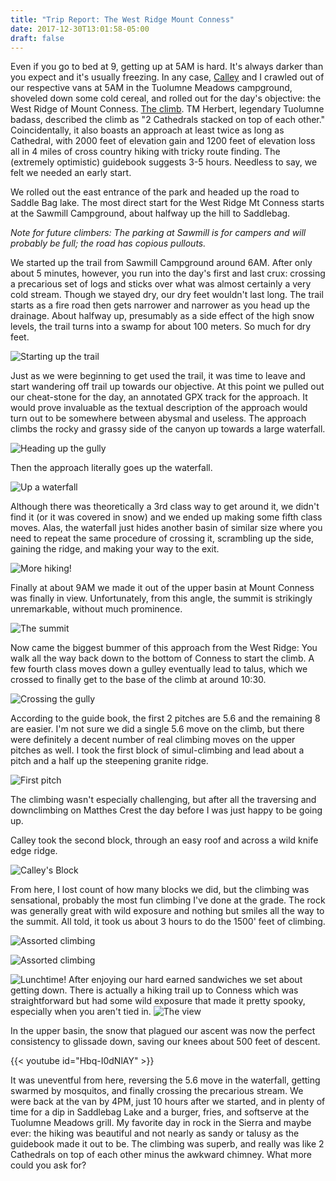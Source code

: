 ```yaml
---
title: "Trip Report: The West Ridge Mount Conness"
date: 2017-12-30T13:01:58-05:00
draft: false
---
```

Even if you go to bed at 9, getting up at 5AM is hard. It's always darker than you expect and it's usually freezing. In any case, [Calley](https://www.instagram.com/calleylmurphy/) and I crawled out of our respective vans at 5AM in the Tuolumne Meadows campground,
shoveled down some cold cereal, and rolled out for the day's objective: the West Ridge of Mount Conness. [The climb](https://www.mountainproject.com/route/106167844/west-ridge). TM Herbert, legendary Tuolumne badass, described the climb as "2 Cathedrals stacked on top of each other." Coincidentally, it also boasts an approach at least twice as long as Cathedral, with 2000 feet of elevation gain and 1200 feet of elevation loss all in 4 miles of cross country hiking with tricky route finding. The (extremely optimistic) guidebook suggests 3-5 hours. Needless to say, we felt we needed an early start.

We rolled out the east entrance of the park and headed up the road to Saddle Bag lake. The most direct start for the West Ridge Mt Conness starts at the Sawmill Campground, about halfway up the hill to Saddlebag.

*Note for future climbers: The parking at Sawmill is for campers and will probably be full; the road has copious pullouts.*

We started up the trail from Sawmill Campground around 6AM. After only about 5 minutes, however, you run into the day's first and last crux: crossing a precarious set of logs and sticks over what was almost certainly a very cold stream. Though we stayed dry, our dry feet wouldn't last long. The trail starts as a fire road then gets narrower and narrower as you head up the drainage. About halfway up, presumably as a side effect of the high snow levels, the trail turns into a swamp for about 100 meters. So much for dry feet.

![Starting up the trail](/images/hike_in.jpeg)

Just as we were beginning to get used the trail, it was time to leave and start wandering off trail up towards our objective. At this point we pulled out our cheat-stone for the day, an annotated GPX track for the approach. It would prove invaluable as the textual description of the approach would turn out to be somewhere between abysmal and useless. The approach climbs the rocky and grassy side of the canyon up towards a large waterfall.

![Heading up the gully](/images/hike_in_2.jpeg)

Then the approach literally goes up the waterfall.

![Up a waterfall](/images/waterfall.jpeg)

Although there was theoretically a 3rd class way to get around it, we didn't find it (or it was covered in snow) and we ended up making some fifth class moves. Alas, the waterfall just hides another basin of similar size where you need to repeat the same procedure of crossing it, scrambling up the side, gaining the ridge, and making your way to the exit.

![More hiking!](/images/hike_in_4.jpg)


Finally at about 9AM we made it out of the upper basin at Mount Conness was finally in view. Unfortunately, from this angle, the summit is strikingly unremarkable, without much prominence.

![The summit](/images/summit_approach.jpeg)

Now came the biggest bummer of this approach from the West Ridge: You walk all the way back down to the bottom of Conness to start the climb. A few fourth class moves down a gulley eventually lead to talus, which we crossed to finally get to the base of the climb at around 10:30.

![Crossing the gully](/images/cross_gully.jpeg)

According to the guide book, the first 2 pitches are 5.6 and the remaining 8 are easier. I'm not sure we did a single 5.6 move on the climb, but there were definitely a decent number of real climbing moves on the upper pitches as well. I took the first block of simul-climbing and lead about a pitch and a half up the steepening granite ridge.

![First pitch](/images/climbing_1.jpeg)

The climbing wasn't especially challenging, but after all the traversing and downclimbing on Matthes Crest the day before I was just happy to be going up.

Calley took the second block, through an easy roof and across a wild knife edge ridge.

![Calley's Block](/images/climbing_2.jpeg)

From here, I lost count of how many blocks we did, but the climbing was sensational, probably the most fun climbing I've done at the grade. The rock was generally great with wild exposure and nothing but smiles all the way to the summit. All told, it took us about 3 hours to do the 1500' feet of climbing.

![Assorted climbing](/images/climbing_3.jpeg)

![Assorted climbing](/images/climbing_4.jpg)

![Lunchtime!](/images/sandwhich.jpeg)
After enjoying our hard earned sandwiches we set about getting down. There is actually a hiking trail up to Conness which was straightforward but had some wild exposure that made it pretty spooky, especially when you aren't tied in.
![The view](/images/summit.jpeg)

In the upper basin, the snow that plagued our ascent was now the perfect consistency to glissade down, saving our knees about 500 feet of descent.

{{< youtube id="Hbq-I0dNlAY" >}}

It was uneventful from here, reversing the 5.6 move in the waterfall, getting swarmed by mosquitos, and finally crossing the precarious stream. We were back at the van by 4PM, just 10 hours after we started, and in plenty of time for a dip in Saddlebag Lake and a burger, fries, and softserve at the Tuolumne Meadows grill. My favorite day in rock in the Sierra and maybe ever: the hiking was beautiful and not nearly as sandy or talusy as the guidebook made it out to be. The climbing was superb, and really was like 2 Cathedrals on top of each other minus the awkward chimney. What more could you ask for?
